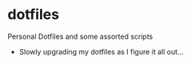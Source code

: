 # dotfiles
Personal Dotfiles and some assorted scripts

- Slowly upgrading my dotfiles as I figure it all out...

